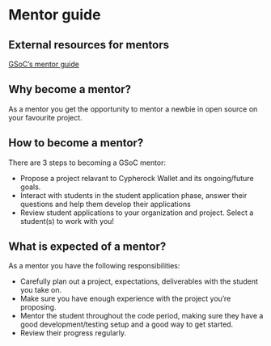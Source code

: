 # Mentor guide
## External resources for mentors
[GSoC’s mentor guide](https://google.github.io/gsocguides/mentor/)

## Why become a mentor?
As a mentor you get the opportunity to mentor a newbie in open source on your favourite project.

## How to become a mentor?
There are 3 steps to becoming a GSoC mentor:
* Propose a project relavant to Cypherock Wallet and its ongoing/future goals. 
* Interact with students in the student application phase, answer their questions and help them develop their applications
* Review student applications to your organization and project. Select a student(s) to work with you!

## What is expected of a mentor?
As a mentor you have the following responsibilities:
* Carefully plan out a project, expectations, deliverables with the student you take on. 
* Make sure you have enough experience with the project you’re proposing.
* Mentor the student throughout the code period, making sure they have a good development/testing setup and  a good way to get started.
* Review their progress regularly.
